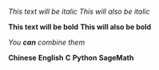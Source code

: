 *This text will be italic*
_This will also be italic_

**This text will be bold**
__This will also be bold__

_You **can** combine them_

**Chinese**
**English**
**C**
**Python**
**SageMath**
